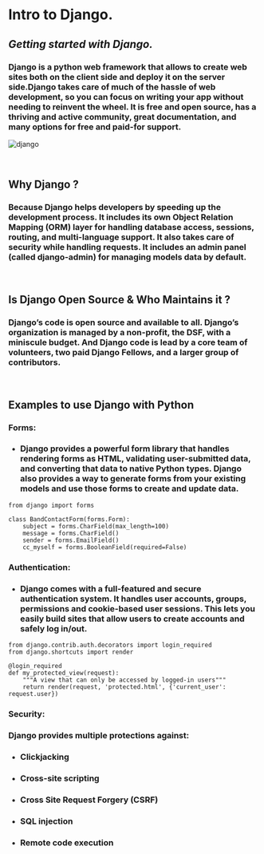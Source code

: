 # **Intro to Django.**
## *Getting started with Django.*
### Django is a python web framework that allows to create web sites both on the client side and deploy it on the server side.Django takes care of much of the hassle of web development, so you can focus on writing your app without needing to reinvent the wheel. It is free and open source, has a thriving and active community, great documentation, and many options for free and paid-for support.
![django](https://www.thecrazyprogrammer.com/wp-content/uploads/2018/08/Introduction-to-Django-1024x576.png)

<br>

## **Why Django ?**
### Because Django helps developers by speeding up the development process. It includes its own Object Relation Mapping (ORM) layer for handling database access, sessions, routing, and multi-language support. It also takes care of security while handling requests. It includes an admin panel (called django-admin) for managing models data by default.
<br>

## **Is Django Open Source & Who Maintains it ?**
### Django’s code is open source and available to all. Django’s organization is managed by a non-profit, the DSF, with a miniscule budget. And Django code is lead by a core team of volunteers, two paid Django Fellows, and a larger group of contributors.
<br>

## **Examples to use Django with Python**
### Forms:
- ### Django provides a powerful form library that handles rendering forms as HTML, validating user-submitted data, and converting that data to native Python types. Django also provides a way to generate forms from your existing models and use those forms to create and update data.
```
from django import forms

class BandContactForm(forms.Form):
    subject = forms.CharField(max_length=100)
    message = forms.CharField()
    sender = forms.EmailField()
    cc_myself = forms.BooleanField(required=False)
```
### Authentication: 
- ### Django comes with a full-featured and secure authentication system. It handles user accounts, groups, permissions and cookie-based user sessions. This lets you easily build sites that allow users to create accounts and safely log in/out.
```
from django.contrib.auth.decorators import login_required
from django.shortcuts import render

@login_required
def my_protected_view(request):
    """A view that can only be accessed by logged-in users"""
    return render(request, 'protected.html', {'current_user': request.user})
```
### Security:
### Django provides multiple protections against:
- ### Clickjacking
- ### Cross-site scripting
- ### Cross Site Request Forgery (CSRF)
- ### SQL injection
- ### Remote code execution
